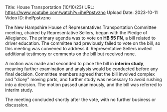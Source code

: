 Title: House Transportation (10/10/23)
URL: https://www.youtube.com/watch?v=ihePpstvzno
Upload Date: 2023-10-11
Video ID: ihePpstvzno

The New Hampshire House of Representatives Transportation Committee meeting, chaired by Representative Sellers, began with the Pledge of Allegiance. The primary agenda was to vote on **HB 55 FN**, a bill related to driver education. The committee had previously failed to vote on the bill, so this meeting was convened to address it. Representative Sellers invited additional testimony or comments on the bill but received none. 

A motion was made and seconded to place the bill in **interim study**, meaning further examination and analysis would be conducted before any final decision. Committee members agreed that the bill involved complex and "dicey" moving parts, and further study was necessary to avoid rushing into a decision. The motion passed unanimously, and the bill was referred to interim study. 

The meeting concluded shortly after the vote, with no further business or discussion.